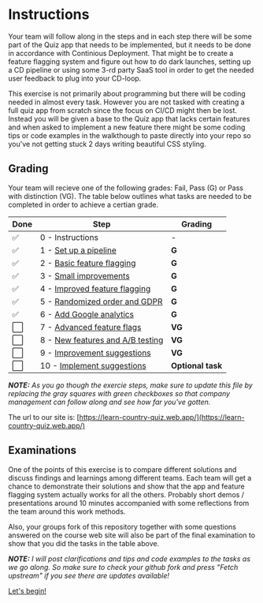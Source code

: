 # Instructions
Your team will follow along in the steps and in each step there will be some part of the Quiz app that needs to be implemented, but it needs to be done in accordance with Continious Deployment. That might be to create a feature flagging system and figure out how to do dark launches, setting up a CD pipeline or using some 3-rd party SaaS tool in order to get the needed user feedback to plug into your CD-loop.

This exercise is not primarily about programming but there will be coding needed in almost every task. However you are not tasked with creating a full quiz app from scratch since the focus on CI/CD might then be lost. Instead you will be given a base to the Quiz app that lacks certain features and when asked to implement a new feature there might be some coding tips or code examples in the walkthough to paste directly into your repo so you've not getting stuck 2 days writing beautiful CSS styling.

## Grading
Your team will recieve one of the following grades: Fail, Pass (G) or Pass with distinction (VG). The table below outlines what tasks are needed to be completed in order to achieve a certian grade.

| Done | Step                                                                 | Grading           |
| ---- | -------------------------------------------------------------------- | ----------------- |
| ✅    | 0 - Instructions                                                     | -                 |
| ✅    | 1 - [Set up a pipeline](1-pipeline.md)                               | **G**             |
| ✅    | 2 - [Basic feature flagging](2-basic-feature-flagging.md)            | **G**             |
| ✅    | 3 - [Small improvements](3-small-improvements.md)                    | **G**             |
| ✅    | 4 - [Improved feature flagging](4-improved-feature-flagging.md)      | **G**             |
| ✅    | 5 - [Randomized order and GDPR](5-randomized-order.md)               | **G**             |
| ✅    | 6 - [Add Google analytics](6-google-analytics.md)                    | **G**             |
| ⬜    | 7 - [Advanced feature flags](7-advanced-feature-flags.md)            | **VG**            |
| ⬜    | 8 - [New features and A/B testing](8-new-features-and-ab-testing.md) | **VG**            |
| ⬜    | 9 - [Improvement suggestions](9-suggest-improvements.md)             | **VG**            |
| ⬜    | 10 - [Implement suggestions](10-implement-suggestions.md)            | **Optional task** |


***NOTE:** As you go though the exercie steps, make sure to update this file by replacing the gray squares with green checkboxes so that company management can follow along and see how far you've gotten.*

The url to our site is:
[https://learn-country-quiz.web.app/](https://learn-country-quiz.web.app/)


## Examinations
One of the points of this exercise is to compare different solutions and discuss findings and learnings among different teams. Each team will get a chance to demonstrate their solutions and show that the app and feature flagging system actually works for all the others. Probably short demos / presentations around 10 minutes accompanied with some reflections from the team around this work methods.

Also, your groups fork of this repository together with some questions answered on the course web site will also be part of the final examination to show that you did the tasks in the table above.

***NOTE:** I will post clarifications and tips and code examples to the tasks as we go along. So make sure to check your github fork and press "Fetch upstream" if you see there are updates available!*

[Let's begin!](1-pipeline.md)
